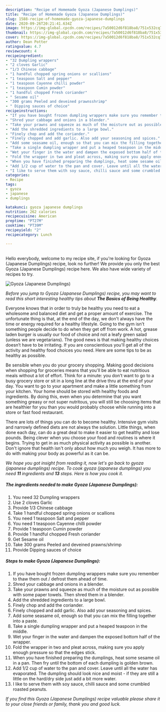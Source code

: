 ```yaml
---
description: "Recipe of Homemade Gyoza (Japanese Dumplings)"
title: "Recipe of Homemade Gyoza (Japanese Dumplings)"
slug: 1588-recipe-of-homemade-gyoza-japanese-dumplings
date: 2020-09-26T20:21:41.634Z
image: https://img-global.cpcdn.com/recipes/7a50012d6f818ba8/751x532cq70/gyoza-japanese-dumplings-recipe-main-photo.jpg
thumbnail: https://img-global.cpcdn.com/recipes/7a50012d6f818ba8/751x532cq70/gyoza-japanese-dumplings-recipe-main-photo.jpg
cover: https://img-global.cpcdn.com/recipes/7a50012d6f818ba8/751x532cq70/gyoza-japanese-dumplings-recipe-main-photo.jpg
author: Dean Potter
ratingvalue: 4.7
reviewcount: 4
recipeingredient:
- "32 Dumpling wrappers"
- "2 cloves Garlic"
- "1/3 Chinese cabbage"
- "1 handful chopped spring onions or scallions"
- "1 teaspoon Salt and pepper"
- "1 teaspoon Cayenne chilli powder"
- "1 teaspoon Cumin powder"
- "1 handful chopped Fresh coriander"
- " Sesame oil"
- "300 grams Peeled and deveined prawnsshrimp"
- " Dipping sauces of choice"
recipeinstructions:
- "If you have bought frozen dumpling wrappers make sure you remember to thaw them out / defrost them ahead of time."
- "Shred your cabbage and onions in a blender."
- "Take your prawns and squeeze as much of the moisture out as possible with some paper towels. Then shred them in a blender."
- "Add the shredded ingredients to a large bowl."
- "Finely chop and add the coriander."
- "Finely chopped and add garlic. Also add your seasoning and spices."
- "Add some seasame oil, enough so that you can mix the filling together into a paste."
- "Take a single dumpling wrapper and put a heaped teaspoon in the middle."
- "Wet your finger in the water and dampen the exposed bottom half of the wrapper."
- "Fold the wrapper in two and pleat across, making sure you apply enough pressure so that the edges stick."
- "When you have finished preparing the dumplings, heat some sesame oil in a pan. Then fry until the bottom of each dumpling is golden brown."
- "Add 1/2 cup of water to the pan and cover. Leave until all the water has evaporated. The dumpling should look nice and moist - if they are still a little on the hard/dry side just add a bit more water."
- "I like to serve them with soy sauce, chilli sauce and some crumbled roasted peanuts."
categories:
- Recipe
tags:
- gyoza
- japanese
- dumplings

katakunci: gyoza japanese dumplings 
nutrition: 262 calories
recipecuisine: American
preptime: "PT27M"
cooktime: "PT39M"
recipeyield: "2"
recipecategory: Lunch

---
```

<br>
Hello everybody, welcome to my recipe site, if you're looking for Gyoza (Japanese Dumplings) recipe, look no further! We provide you only the best Gyoza (Japanese Dumplings) recipe here. We also have wide variety of recipes to try.
<br>


![Gyoza (Japanese Dumplings)](https://img-global.cpcdn.com/recipes/7a50012d6f818ba8/751x532cq70/gyoza-japanese-dumplings-recipe-main-photo.jpg)

<i>Before you jump to Gyoza (Japanese Dumplings) recipe, you may want to read this short interesting healthy tips about <strong>The Basics of Being Healthy</strong>.</i>

Everyone knows that in order to truly be healthy you need to eat a wholesome and balanced diet and get a proper amount of exercise. The unfortunate thing is that, at the end of the day, we don't always have the time or energy required for a healthy lifestyle. Going to the gym isn't something people decide to do when they get off from work. A hot, grease laden burger is usually our food of choice and not a leafy green salad (unless we are vegetarians). The good news is that making healthy choices doesn’t have to be irritating. If you are conscientious you'll get all of the activity and healthy food choices you need. Here are some tips to be as healthy as possible.

Be sensible when you do your grocery shopping. Making good decisions when shopping for groceries means that you'll be able to eat nutritious meals without a lot of effort. Think for a minute: you don't want to go to a busy grocery store or sit in a long line at the drive thru at the end of your day. You want to go to your apartment and make a little something from your kitchen. Your home should be stored with healthy foods and ingredients. By doing this, even when you determine that you want something greasy or not super nutritous, you will still be choosing items that are healthier for you than you would probably choose while running into a store or fast food restaurant.

There are lots of things you can do to become healthy. Intensive gym visits and narrowly defined diets are not always the solution. Little things, when done each day, can do a great deal to make it easier to get healthy and lose pounds. Being clever when you choose your food and routines is where it begins. Trying to get in as much physical activity as possible is another. Don't ignore that health isn't only about how much you weigh. It has more to do with making your body as powerful as it can be. 


<i>We hope you got insight from reading it, now let's go back to gyoza (japanese dumplings) recipe. To cook gyoza (japanese dumplings) you need <strong>11</strong> ingredients and <strong>13</strong> steps. Here is how you cook it.
</i>

##### The ingredients needed to make Gyoza (Japanese Dumplings):

1. You need 32 Dumpling wrappers
1. Use 2 cloves Garlic
1. Provide 1/3 Chinese cabbage
1. Take 1 handful chopped spring onions or scallions
1. You need 1 teaspoon Salt and pepper
1. You need 1 teaspoon Cayenne chilli powder
1. Provide 1 teaspoon Cumin powder
1. Provide 1 handful chopped Fresh coriander
1. Get  Sesame oil
1. Take 300 grams Peeled and deveined prawns/shrimp
1. Provide  Dipping sauces of choice


##### Steps to make Gyoza (Japanese Dumplings):

1. If you have bought frozen dumpling wrappers make sure you remember to thaw them out / defrost them ahead of time.
1. Shred your cabbage and onions in a blender.
1. Take your prawns and squeeze as much of the moisture out as possible with some paper towels. Then shred them in a blender.
1. Add the shredded ingredients to a large bowl.
1. Finely chop and add the coriander.
1. Finely chopped and add garlic. Also add your seasoning and spices.
1. Add some seasame oil, enough so that you can mix the filling together into a paste.
1. Take a single dumpling wrapper and put a heaped teaspoon in the middle.
1. Wet your finger in the water and dampen the exposed bottom half of the wrapper.
1. Fold the wrapper in two and pleat across, making sure you apply enough pressure so that the edges stick.
1. When you have finished preparing the dumplings, heat some sesame oil in a pan. Then fry until the bottom of each dumpling is golden brown.
1. Add 1/2 cup of water to the pan and cover. Leave until all the water has evaporated. The dumpling should look nice and moist - if they are still a little on the hard/dry side just add a bit more water.
1. I like to serve them with soy sauce, chilli sauce and some crumbled roasted peanuts.


<i>If you find this Gyoza (Japanese Dumplings) recipe valuable please share it to your close friends or family, thank you and good luck.</i>
